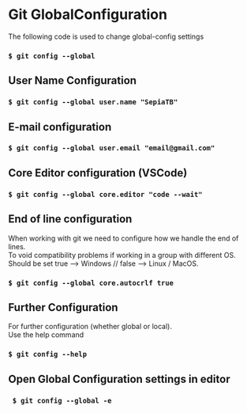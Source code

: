 # Git GlobalConfiguration

The following code is used to change global-config settings

### `$ git config --global`

## User Name Configuration

### `$ git config --global user.name "SepiaTB"`

## E-mail configuration

### `$ git config --global user.email "email@gmail.com"`

## Core Editor configuration (VSCode)

### `$ git config --global core.editor "code --wait"`

## End of line configuration

When working with git we need to configure how we handle the end of lines.  
To void compatibility problems if working in a group with different OS.  
Should be set true --> Windows // false --> Linux / MacOS.

### `$ git config --global core.autocrlf true`

## Further Configuration

For further configuration (whether global or local).  
Use the help command

### `$ git config --help`

## Open Global Configuration settings in editor

### <code> $ git config --global -e </code>

